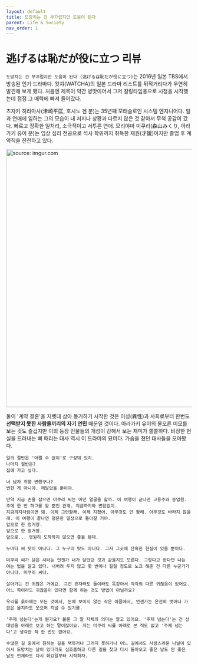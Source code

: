 ```yaml
---
layout: default
title: 도망치는 건 부끄럽지만 도움이 된다
parent: Life & Society
nav_order: 1
---
```


# 逃げるは恥だが役に立つ 리뷰

`도망치는 건 부끄럽지만 도움이 된다 (逃げるは恥だが役に立つ)`는 2016년 일본 TBS에서 방송된 인기 드라마다. 왓챠(WATCHA)의 일본 드라마 리스트를 뒤적거리다가 우연히 발견해 보게 됐다. 처음엔 제목이 약간 병맛이어서 그저 킬링타임용으로 시청을 시작했는데 점점 그 매력에 빠져 들어갔다.

츠자키 히라마사(津崎平匡, 호시노 겐 분)는 35년째 모태솔로인 시스템 엔지니어다. 일과 연애에 임하는 그의 모습이 내 처지나 상황과 다르지 않은 것 같아서 무척 공감이 갔다. 빠르고 정확한 일처리, 소극적이고 서투른 연애. 모리야마 미쿠리(森山みくり, 아라가키 유이 분)는 임상 심리 전공으로 석사 학위까지 취득한 재원(才媛)이지만 졸업 후 계약직을 전전하고 있다. 

<a href="https://imgur.com/8SiB6mM"><img src="https://i.imgur.com/8SiB6mM.jpg" width="700px" title="source: imgur.com" /></a>

둘이 '계약 결혼'을 지렛대 삼아 동거하기 시작한 것은 이성(異性)과 사회로부터 한번도 **선택받지 못한 사람들끼리의 자기 연민** 때문일 것이다. 아라가키 유이의 물오른 미모를 보는 것도 즐겁지만 이외 등장 인물들의 개성이 강해서 보는 재미가 쏠쏠하다. 비정한 현실을 드러내는 뼈 때리는 대사 역시 이 드라마의 묘미다. 가슴을 쳤던 대사들을 모아봤다.

```
일의 절반은 '어쩔 수 없이'로 구성돼 있지.
나머지 절반은?
집에 가고 싶다.
```

```
너 남자 취향 변했구나?
변한 게 아니야. 깨달았을 뿐이야.
```

```
만약 지금 손을 잡으면 미쿠리 씨는 어떤 얼굴을 할까. 이 여행이 긑나면 고용주와 종업원. 주에 한 번 허그를 할 뿐인 관계. 지금까지와 변함없이.
지금까지처럼이면 돼. 이제 그만할래. 이제 지쳤어. 아무것도 안 할래. 아무것도 바라지 않을래. 이 여행이 끝나면 평온한 일상으로 돌아갈 거야.
앞으로 한 정거장.
앞으로 한 정거장.
앞으로... 영원히 도착하지 않으면 좋을 텐데.
```

```
누마타 씨 탓이 아니다. 그 누구의 탓도 아니다. 그저 그곳에 잔혹한 현실이 있을 뿐이다.
```

```
미쿠리 씨가 닫은 셔터는 언젠가 내가 닫았던 것과 같을지도 모른다. 그렇다고 한다면 나는 여는 법을 알고 있다. 내버려 두지 않고 몇 번이나 질릴 정도로 노크 해준 건 다른 누군가가 아니다. 미쿠리 씨다.
```

```
살아가는 건 귀찮은 거에요. 그건 혼자라도 둘이라도 똑같아서 각각의 다른 귀찮음이 있어요. 어느 쪽이라도 귀찮음이 있다면 함께 하는 것도 방법이 아닐까요?
```

```
우리를 옭아매는 모든 것에서, 눈에 보이지 않는 작은 아픔에서, 언젠가는 온전히 벗어나 가끔은 울지라도 웃으며 지낼 수 있기를.
```

```
'주제 넘는다'는게 뭔가요? 물론 그 말 자체의 의미는 알고 있어요. '주제 넘는다'는 건 상대방을 아래로 보고 하는 말이잖아요. 저는 미쿠리 씨를 아래로 본 적도 없고 '주제 넘는다'고 생각한 적 한 번도 없어요.
```

```
수많은 길 중에서 원하는 길을 택하거나 그러지 못하거나 어느 길에서도 사랑스러운 나날이 있어서 도망치는 날이 있더라도 심호흡하고 다른 길을 찾고 다시 돌아오고 좋은 날도 안 좋은 날도 언제라도 다시 화요일부터 시작하자.
```

